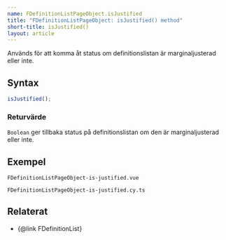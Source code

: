 ```yaml
---
name: FDefinitionListPageObject.isJustified
title: "FDefinitionListPageObject: isJustified() method"
short-title: isJustified()
layout: article
---
```


Används för att komma åt status om definitionslistan är marginaljusterad eller inte.

## Syntax

```ts nocompile nolint
isJustified();
```

### Returvärde

`Boolean` ger tillbaka status på definitionslistan om den är marginaljusterad eller inte.

## Exempel

```import static
FDefinitionListPageObject-is-justified.vue
```

```import
FDefinitionListPageObject-is-justified.cy.ts
```

## Relaterat

- {@link FDefinitionList}
